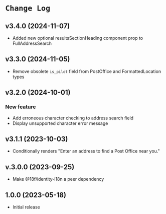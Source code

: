 # `Change Log`

## v3.4.0 (2024-11-07)

- Added new optional resultsSectionHeading component prop to FullAddressSearch

## v3.3.0 (2024-11-05)

- Remove obsolete `is_pilot` field from PostOffice and FormattedLocation types

## v3.2.0 (2024-10-01)

### New feature

- Add erroneous character checking to address search field
- Display unsupported character error message

## v3.1.1 (2023-10-03)

- Conditionally renders "Enter an address to find a Post Office near you."

## v.3.0.0 (2023-09-25)

- Make @18f/identity-i18n a peer dependency

## 1.0.0 (2023-05-18)

- Initial release
